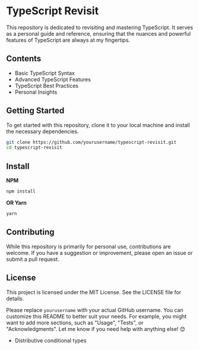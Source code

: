 # TypeScript Revisit

This repository is dedicated to revisiting and mastering TypeScript. It serves as a personal guide and reference, ensuring that the nuances and powerful features of TypeScript are always at my fingertips.

## Contents

- Basic TypeScript Syntax
- Advanced TypeScript Features
- TypeScript Best Practices
- Personal Insights

## Getting Started

To get started with this repository, clone it to your local machine and install the necessary dependencies.

```bash
git clone https://github.com/yourusername/typescript-revisit.git
cd typescript-revisit
```

## Install

**NPM**

```bash
npm install
```

**OR Yarn**

```bash
yarn
```

## Contributing

While this repository is primarily for personal use, contributions are welcome. If you have a suggestion or improvement, please open an issue or submit a pull request.

## License

This project is licensed under the MIT License. See the LICENSE file for details.

Please replace `yourusername` with your actual GitHub username. You can customize this README to better suit your needs. For example, you might want to add more sections, such as "Usage", "Tests", or "Acknowledgments". Let me know if you need help with anything else! 😊

<!-- Need to Delve into This Topics -->

- Distributive conditional types
